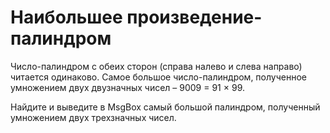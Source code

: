 # Наибольшее произведение-палиндром

Число-палиндром с обеих сторон (справа налево и слева направо) читается одинаково. Самое большое число-палиндром, полученное умножением двух двузначных чисел – 9009 = 91 × 99.

Найдите и выведите в MsgBox самый большой палиндром, полученный умножением двух трехзначных чисел.
